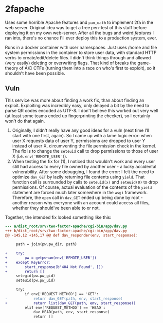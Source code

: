 2fapache
========

Uses some horrible Apache features and `pam_oath` to implement 2fa in the web
server. Original idea was to get a free pen-test of this stuff before
deploying it on my own web-server. After all the bugs and weird *features* I ran
into, there's no chance I'll ever deploy this to a production system, ever.

Runs in a docker container with user namespaces. Just uses /home and file
system permissions in the container to store user data, with standard HTTP verbs
to create/edit/delete files. I didn't think things through and allowed (very
easily) deleting or overwriting flags. That kind of breaks the game-theory of
A/D CTFs (turning them into a race on who's first to exploit), so it shouldn't
have been possible.

Vuln
----

This service was more about finding a work fix, than about finding an exploit.
Exploiting was incredibly easy, only delayed a bit by the need to parse QR codes
encoded as UTF-8. I don't believe this worked out very well (at least some teams
ended up fingerprinting the checker), so I certainly won't do that again.

1. Originally, I didn't really have any good ideas for a vuln (next time I'll
   start with one first, again). So I came up with a lame logic error: when user
   X requests data of user Y, permissions are dropped to user Y instead of user
   X, circumventing the file permission check in the kernel. The fix is to
   change the `seteuid` call to drop permissions to those of user X (i.e.
   `env['REMOTE_USER']`).
2. When testing the fix for (1), I noticed that wouldn't work and every user
   still had access to every file owned by another user - a lucky accidental
   vulnerability. After some debugging, I found the error: I felt the need to
   optimize `dav_GET` by lazily returning file contents using `yield`. That
   function call is surrounded by calls to `seteuid(x)` and `seteuid(0)` to drop
   permissions. Of course, actual evaluation of the contents of the `yield`
   statement are forced much later somewhere in the `wsgi` framework. Therefore,
   the `open` call in `dav_GET` ended up being done by root - another reason why
   everyone with an account could access all files, whether they should've been
   able to or not.


Together, the intended fix looked something like this:

```diff
--- a/dist_root/srv/two-factor-apache/cgi-bin/app/dav.py
+++ b/dist_root/srv/two-factor-apache/cgi-bin/app/dav.py
@@ -145,12 +145,17 @@ def dav_responder(env, start_response):
 
     path = join(pw.pw_dir, path)
 
+    try:
+        pw = getpwnam(env['REMOTE_USER'])
+    except KeyError:
+        start_response(b'404 Not Found', [])
+        return []
     setegid(pw.pw_gid)
     seteuid(pw.pw_uid)
 
     try:
         if env['REQUEST_METHOD'] == 'GET':
-            return dav_GET(path, env, start_response)
+            return list(dav_GET(path, env, start_response))
         elif env['REQUEST_METHOD'] == 'HEAD':
             dav_HEAD(path, env, start_response)
             return []
```
